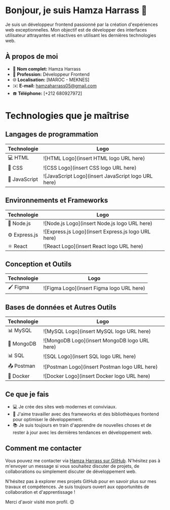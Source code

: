 # Bonjour, je suis Hamza Harrass 👋

Je suis un développeur frontend passionné par la création d'expériences web exceptionnelles. Mon objectif est de développer des interfaces utilisateur attrayantes et réactives en utilisant les dernières technologies web.

## À propos de moi

- 🌟 **Nom complet:** Hamza Harrass
- 💼 **Profession:** Développeur Frontend
- 🌐 **Localisation:** [MAROC - MEKNES]
- ✉️ **E-mail:** [hamzaharrass05@gmail.com](mailto:hamzaharrass05@gmail.com)
- ☎️ **Téléphone:** [+212 680927972]

# Technologies que je maîtrise

## Langages de programmation
| Technologie          | Logo                                      |
| --------------------- | ----------------------------------------- |
| 💻 HTML               | ![HTML Logo](insert HTML logo URL here)   |
| 🎨 CSS               | ![CSS Logo](insert CSS logo URL here)     |
| 🚀 JavaScript | ![JavaScript Logo](insert JavaScript logo URL here) |

## Environnements et Frameworks
| Technologie          | Logo                                      |
| --------------------- | ----------------------------------------- |
| 📡 Node.js        | ![Node.js Logo](insert Node.js logo URL here) |
| ⚙️ Express.js | ![Express.js Logo](insert Express.js logo URL here) |
| ⚛️ React           | ![React Logo](insert React logo URL here) |

## Conception et Outils
| Technologie          | Logo                                      |
| --------------------- | ----------------------------------------- |
| 🖌️ Figma           | ![Figma Logo](insert Figma logo URL here) |

## Bases de données et Autres Outils
| Technologie          | Logo                                      |
| --------------------- | ----------------------------------------- |
| 📊 MySQL           | ![MySQL Logo](insert MySQL logo URL here) |
| 📄 MongoDB    | ![MongoDB Logo](insert MongoDB logo URL here) |
| 📊 SQL               | ![SQL Logo](insert SQL logo URL here) |
| 📤 Postman   | ![Postman Logo](insert Postman logo URL here) |
| 🐳 Docker         | ![Docker Logo](insert Docker logo URL here) |


## Ce que je fais

- 💻 Je crée des sites web modernes et conviviaux.
- 🚀 J'aime travailler avec des frameworks et des bibliothèques frontend pour optimiser le développement.
- 📚 Je suis toujours en train d'apprendre de nouvelles choses et de rester à jour avec les dernières tendances en développement web.

## Comment me contacter

Vous pouvez me contacter via [Hamza Harrass sur GitHub](https://github.com/HamzaHarrass). N'hésitez pas à m'envoyer un message si vous souhaitez discuter de projets, de collaborations ou simplement discuter de développement web.

N'hésitez pas à explorer mes projets GitHub pour en savoir plus sur mes travaux et compétences. Je suis toujours ouvert aux opportunités de collaboration et d'apprentissage !

Merci d'avoir visité mon profil. 😊
